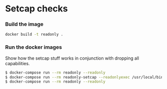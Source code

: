 # Setcap checks

### Build the image

```bash
docker build -t readonly .
```
### Run the docker images

Show how the setcap stuff works in conjunction with dropping all capabilities.

```bash
$ docker-compose run --rm readonly --readonly
$ docker-compose run --rm readonly-setcap --readonlyexec /usr/local/bin/readonly-setcap: operation not permitted
$ docker-compose run --rm readonly --readonly
```